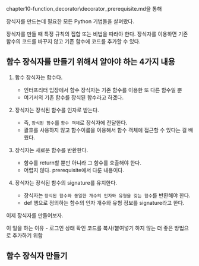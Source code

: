 chapter10-function_decorator\decorator_prerequisite.md을 통해 

장식자를 만드는데 필요한 모든 Python 기법들을 살펴봤다. 

장식자를 만들 때 특정 규칙의 집합 또는 비법을 따라야 한다. 장식자를 이용하면 기존 함수의 코드를 바꾸지 않고 기존 함수에 코드를 추가할 수 있다. 

## 함수 장식자를 만들기 위해서 알아야 하는 4가지 내용 

1. 함수 장식자는 함수다. 
    - 인터프리터 입장에서 함수 장식자는 기존 함수를 이용한 또 다른 함수일 뿐
    - 여기서의 기존 함수를 장식된 함수라고 하겠다. 

2. 장식자는 장식된 함수를 인자로 받는다.
    - 즉, `장식된 함수`를 `함수 객체`로 장식자에 전달한다. 
    - 괄호를 사용하지 않고 함수이름을 이용해서 함수 객체에 접근할 수 있다는 걸 배웠다. 

3. 장식자는 새로운 함수를 반환한다. 
    - 함수를 return할 뿐만 아니라 그 함수를 호출해야 한다. 
    - 어렵지 않다. prerequisite에서 다룬 내용이다. 

4. 장식자는 장식된 함수의 signature를 유지한다. 
    - 장식자는 `장식된 함수와 동일한 개수의 인자와 유형을 갖는 함수`를 반환해야 한다. 
    - def 행으로 정의하는 함수의 인자 개수와 유형 정보를 signature라고 한다. 

이제 장식자를 만들어보자. 

이 일을 하는 이유 - 로그인 상태 확인 코드를 복사/붙여넣기 하지 않는 더 좋은 방법으로 추가하기 위함 

## 함수 장식자 만들기 
